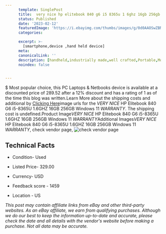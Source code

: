 ```yaml
---
      template: SinglePost
      title:  very nice hp elitebook 840 g6 i5 8365u 1 6ghz 16gb 256gb windows 11 warranty 
      status: Published
      date: '2023-02-12'
      featuredImage: 'https://i.ebayimg.com/thumbs/images/g/0d0AAOSwZBNj6BmD/s-l225.jpg'
      categories: 

      excerpt: >-
        [smartphone,device ,hand held device]
      meta:
      canonicalLink: ''
      description: [handheld,industrially made,well crafted,Portable,Mobile,Compact,Convenient,Lightweight,Maneuverable,Man-portable,Miniature,Carriable,Hand-held,Light,Holdable,Transportable,Mobile device,Pocket-sized,On-the-go,Wireless,Cordless,Compact size,Convenient size, smartphone,device ,hand held device]
      noindex: false

        
---
```

$
    Most popular choice, this PC Laptops & Netbooks device is available at a discounted price of 289.52 after a 12% discount and has a rating of 1 as of the time this blog was written.Learn More about the shipping costs and additional by [Clicking Here](https://www.ebay.com/itm/275682014829?hash=item402fedb66d%3Ag%3A0d0AAOSwZBNj6BmD&mkevt=1&mkcid=1&mkrid=711-53200-19255-0&campid=%253CePNCampaignId%253E&customid=%253CreferenceId%253E&toolid=10049)image urls for the *VERY NICE* HP Elitebook 840 G6 i5-8365U 1.6GHZ 16GB 256GB Windows 11 *WARRANTY*. The shipping cost is undefined.Product Image*VERY NICE* HP Elitebook 840 G6 i5-8365U 1.6GHZ 16GB 256GB Windows 11 *WARRANTY*Additional Images*VERY NICE* HP Elitebook 840 G6 i5-8365U 1.6GHZ 16GB 256GB Windows 11 *WARRANTY*, check vendor page, ![check vendor page](https://origin-galleryplus.ebayimg.com/ws/web/275682014829_2_0_1/225x225.jpg,https://origin-galleryplus.ebayimg.com/ws/web/275682014829_3_0_1/225x225.jpg,https://origin-galleryplus.ebayimg.com/ws/web/275682014829_4_0_1/225x225.jpg,https://origin-galleryplus.ebayimg.com/ws/web/275682014829_5_0_1/225x225.jpg,https://origin-galleryplus.ebayimg.com/ws/web/275682014829_6_0_1/225x225.jpg,https://origin-galleryplus.ebayimg.com/ws/web/275682014829_7_0_1/225x225.jpg,https://origin-galleryplus.ebayimg.com/ws/web/275682014829_8_0_1/225x225.jpg,https://origin-galleryplus.ebayimg.com/ws/web/275682014829_9_0_1/225x225.jpg,https://origin-galleryplus.ebayimg.com/ws/web/275682014829_10_0_1/225x225.jpg,https://origin-galleryplus.ebayimg.com/ws/web/275682014829_11_0_1/225x225.jpg,https://origin-galleryplus.ebayimg.com/ws/web/275682014829_12_0_1/225x225.jpg)
    
    

 ## Technical Facts 



     
      

 - Condition- Used 


      

 - Listed Price- 329.00 


      

 - Currency- USD 


      

 - Feedback score - 1459 


      

 - Location - US 


      
      

 *_This post may contain affiliate links from eBay and other third-party websites. As an eBay affiliate, we earn from qualifying purchases. Although we do our best to keep the information up-to-date and accurate, please check the date and all details with the vendor's website before making a purchase. Not all data may be accurate._*



    
    
    
    
    